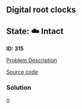 ## Digital root clocks

## State: :cloud: **Intact**

**ID: 315**

[Problem Description](https://projecteuler.net/problem=315)

[Source code](main.cpp)

### Solution
0